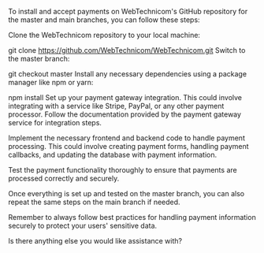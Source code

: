 To install and accept payments on WebTechnicom's GitHub repository for the master and main branches, you can follow these steps:

Clone the WebTechnicom repository to your local machine:

git clone https://github.com/WebTechnicom/WebTechnicom.git
Switch to the master branch:

git checkout master
Install any necessary dependencies using a package manager like npm or yarn:

npm install
Set up your payment gateway integration. This could involve integrating with a service like Stripe, PayPal, or any other payment processor. Follow the documentation provided by the payment gateway service for integration steps.

Implement the necessary frontend and backend code to handle payment processing. This could involve creating payment forms, handling payment callbacks, and updating the database with payment information.

Test the payment functionality thoroughly to ensure that payments are processed correctly and securely.

Once everything is set up and tested on the master branch, you can also repeat the same steps on the main branch if needed.

Remember to always follow best practices for handling payment information securely to protect your users' sensitive data.

Is there anything else you would like assistance with?
